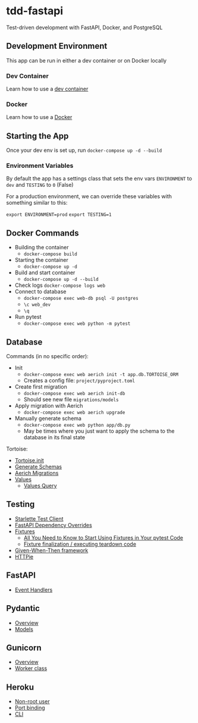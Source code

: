 # tdd-fastapi

Test-driven development with FastAPI, Docker, and PostgreSQL

## Development Environment

This app can be run in either a dev container or on Docker locally

### Dev Container

Learn how to use a [dev container](https://code.visualstudio.com/docs/remote/containers#_quick-start-try-a-development-container)

### Docker

Learn how to use a [Docker](https://docs.docker.com/get-started/overview/)

## Starting the App

Once your dev env is set up, run `docker-compose up -d --build`

### Environment Variables

By default the app has a settings class that sets the env vars `ENVIRONMENT` to `dev` and `TESTING` to `0` (False)

For a production environment, we can override these variables with something similar to this:

`export ENVIRONMENT=prod`
`export TESTING=1`

## Docker Commands

- Building the container
  - `docker-compose build`
- Starting the container
  - `docker-compose up -d`
- Build and start container
  - `docker-compose up -d --build`
- Check logs
  `docker-compose logs web`
- Connect to database
  - `docker-compose exec web-db psql -U postgres`
  - `\c web_dev`
  - `\q`
- Run pytest
  - `docker-compose exec web python -m pytest`

## Database

Commands (in no specific order):

- Init
  - `docker-compose exec web aerich init -t app.db.TORTOISE_ORM`
  - Creates a config file: `project/pyproject.toml`
- Create first migration
  - `docker-compose exec web aerich init-db`
  - Should see new file `migrations/models`
- Apply migration with Aerich
  - `docker-compose exec web aerich upgrade`
- Manually generate schema
  - `docker-compose exec web python app/db.py`
  - May be times where you just want to apply the schema to the database in its final state

Tortoise:

- [Tortoise.init](https://tortoise-orm.readthedocs.io/en/latest/setup.html?highlight=init#tortoise.Tortoise.init)
- [Generate Schemas](https://tortoise-orm.readthedocs.io/en/latest/setup.html?highlight=init#tortoise.Tortoise.generate_schemas)
- [Aerich Migrations](https://tortoise-orm.readthedocs.io/en/latest/migration.html)
- [Values](https://tortoise-orm.readthedocs.io/en/latest/query.html?highlight=values#tortoise.queryset.QuerySet.values)
  - [Values Query](https://tortoise-orm.readthedocs.io/en/latest/query.html?highlight=values#tortoise.queryset.ValuesQuery)


## Testing

- [Starlette Test Client](https://www.starlette.io/testclient/)
- [FastAPI Dependency Overrides](https://fastapi.tiangolo.com/advanced/testing-dependencies/#use-the-appdependency_overrides-attribute)
- [Fixtures](https://docs.pytest.org/en/stable/explanation/fixtures.html#scope-sharing-fixtures-across-classes-modules-packages-or-session)
  - [All You Need to Know to Start Using Fixtures in Your pytest Code](https://pybit.es/pytest-fixtures.html)
  - [Fixture finalization / executing teardown code](https://docs.pytest.org/en/latest/explanation/fixtures.html#improvements-over-xunit-style-setup-teardown-functions)
- [Given-When-Then framework](https://martinfowler.com/bliki/GivenWhenThen.html)
- [HTTPie](https://httpie.io/)

## FastAPI

- [Event Handlers](https://fastapi.tiangolo.com/advanced/events/)

## Pydantic

- [Overview](https://pydantic-docs.helpmanual.io/)
- [Models](https://pydantic-docs.helpmanual.io/usage/models/)

## Gunicorn

- [Overview](https://gunicorn.org/)
- [Worker class](https://www.uvicorn.org/#running-with-gunicorn)

## Heroku

- [Non-root user](https://devcenter.heroku.com/articles/container-registry-and-runtime#run-the-image-as-a-non-root-user)
- [Port binding](https://devcenter.heroku.com/articles/dynos#web-dynos)
- [CLI](https://devcenter.heroku.com/articles/heroku-cli)
